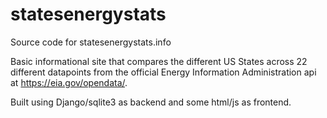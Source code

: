 # statesenergystats
Source code for statesenergystats.info

Basic informational site that compares the different US States across 
22 different datapoints from the official Energy Information Administration
api at https://eia.gov/opendata/.

Built using Django/sqlite3 as backend and some html/js as frontend.
